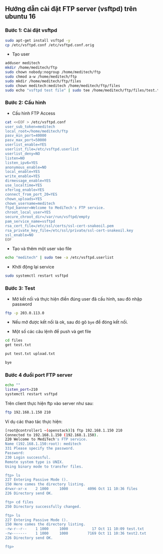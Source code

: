 ## Hướng dẫn cài đặt FTP server (vsftpd) trên ubuntu 16

### Bước 1: Cài đặt vsftpd

```sh
sudo apt-get install vsftpd -y 
cp /etc/vsftpd.conf /etc/vsftpd.conf.orig
```

* Tạo user

```sh
adduser meditech 
mkdir /home/meditech/ftp
sudo chown nobody:nogroup /home/meditech/ftp
sudo chmod a-w /home/meditech/ftp
sudo mkdir /home/meditech/ftp/files
sudo chown meditech:meditech /home/meditech/ftp/files
sudo echo "vsftpd test file" | sudo tee /home/meditech/ftp/files/test.txt
```

### Bước 2: Cấu hình
* Cấu hình FTP Access 

```sh
cat <<EOF > /etc/vsftpd.conf
user_sub_token=meditech
local_root=/home/meditech/ftp
pasv_min_port=40000
pasv_max_port=50000
userlist_enable=YES
userlist_file=/etc/vsftpd.userlist
userlist_deny=NO
listen=NO
listen_ipv6=YES
anonymous_enable=NO
local_enable=YES
write_enable=YES
dirmessage_enable=YES
use_localtime=YES
xferlog_enable=YES
connect_from_port_20=YES
chown_uploads=YES
chown_username=meditech
ftpd_banner=Welcome to MediTech's FTP service.
chroot_local_user=YES
secure_chroot_dir=/var/run/vsftpd/empty
pam_service_name=vsftpd
rsa_cert_file=/etc/ssl/certs/ssl-cert-snakeoil.pem
rsa_private_key_file=/etc/ssl/private/ssl-cert-snakeoil.key
ssl_enable=NO
EOF
```

* Tạo và thêm một user vào file

```sh
echo "meditech" | sudo tee -a /etc/vsftpd.userlist
```

* Khởi động lại service 

```sh
sudo systemctl restart vsftpd
```


### Bước 3: Test

* Mở kết nối và thực hiện điền đúng user đã cấu hình, sau đó nhập password

```sh
ftp -p 203.0.113.0
```

* Nếu mở được kết nối là ok, sau đó gõ `bye` để đóng kết nối.

* Một số các câu lệnh để push và get file

```sh
cd files
get test.txt

put test.txt upload.txt

bye
```

### Bước 4 đuổi port FTP server 

```sh
echo ""
listen_port=210
systemctl restart vsftpd
```

Trên client thực hiện ftp vào server như sau:


```sh
ftp 192.168.1.150 210
```

Ví dụ các thao tác thực hiện:

```sh
[root@controller1 ~(openstack)]$ ftp 192.168.1.150 210
Connected to 192.168.1.150 (192.168.1.150).
220 Welcome to MediTech's FTP service.
Name (192.168.1.150:root): meditech
331 Please specify the password.
Password:
230 Login successful.
Remote system type is UNIX.
Using binary mode to transfer files.

ftp> ls
227 Entering Passive Mode ().
150 Here comes the directory listing.
drwxr-xr-x    2 1000     1000         4096 Oct 11 10:36 files
226 Directory send OK.

ftp> cd files
250 Directory successfully changed.

ftp> ls
227 Entering Passive Mode ().
150 Here comes the directory listing.
-rw-r--r--    1 1000     1000           17 Oct 11 10:09 test.txt
-rw-------    1 1000     1000         7169 Oct 11 10:36 test2.txt
226 Directory send OK.

ftp>
